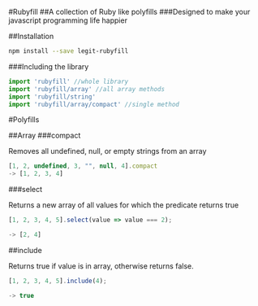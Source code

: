 #Rubyfill
##A collection of Ruby like polyfills
###Designed to make your javascript programming life happier

##Installation
```bash
npm install --save legit-rubyfill
```
###Including the library

~~~js
import 'rubyfill' //whole library
import 'rubyfill/array' //all array methods
import 'rubyfill/string'
import 'rubyfill/array/compact' //single method
~~~

#Polyfills

##Array
###compact

Removes all undefined, null, or empty strings from an array
```js
[1, 2, undefined, 3, "", null, 4].compact
-> [1, 2, 3, 4]
```

###select

Returns a new array of all values for which the predicate returns true
```js
[1, 2, 3, 4, 5].select(value => value === 2);

-> [2, 4]
```

##include

Returns true if value is in array, otherwise returns false.
```js
[1, 2, 3, 4, 5].include(4);

-> true
```
